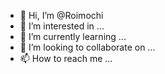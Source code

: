 - 👋 Hi, I’m @Roimochi
- 👀 I’m interested in ...
- 🌱 I’m currently learning ...
- 💞️ I’m looking to collaborate on ...
- 📫 How to reach me ...

<!---
Roimochi/Roimochi is a ✨ special ✨ repository because its `README.md` (this file) appears on your GitHub profile.
You can click the Preview link to take a look at your changes.
--->

